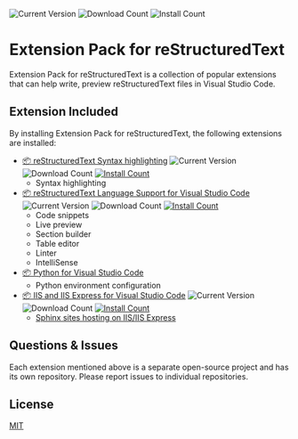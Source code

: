 ![Current Version](https://img.shields.io/visual-studio-marketplace/v/lextudio.restructuredtext-pack.svg?style=flat-square) ![Download Count](https://img.shields.io/visual-studio-marketplace/d/lextudio.restructuredtext-pack.svg?style=flat-square) ![Install Count](https://img.shields.io/visual-studio-marketplace/i/lextudio.restructuredtext-pack.svg?style=flat-square)

# Extension Pack for reStructuredText

Extension Pack for reStructuredText is a collection of popular extensions that can help write, preview reStructuredText files in Visual Studio Code.

## Extension Included

By installing Extension Pack for reStructuredText, the following extensions are installed:

- [📦 reStructuredText Syntax highlighting](https://marketplace.visualstudio.com/items?itemName=trond-snekvik.simple-rst) ![Current Version](https://img.shields.io/visual-studio-marketplace/v/trond-snekvik.simple-rst.svg?style=flat-square) ![Download Count](https://img.shields.io/visual-studio-marketplace/d/trond-snekvik.simple-rst.svg?style=flat-square) [![Install Count](https://img.shields.io/visual-studio-marketplace/i/trond-snekvik.simple-rst.svg?style=flat-square)](https://github.com/trond-snekvik/vscode-rst)
    - Syntax highlighting
- [📦 reStructuredText Language Support for Visual Studio Code](https://marketplace.visualstudio.com/items?itemName=lextudio.restructuredtext) ![Current Version](https://img.shields.io/visual-studio-marketplace/v/lextudio.restructuredtext.svg?style=flat-square) ![Download Count](https://img.shields.io/visual-studio-marketplace/d/lextudio.restructuredtext.svg?style=flat-square) [![Install Count](https://img.shields.io/visual-studio-marketplace/i/lextudio.restructuredtext.svg?style=flat-square)](https://github.com/vscode-restructuredtext/vscode-restructuredtext)
    - Code snippets
    - Live preview
    - Section builder
    - Table editor
    - Linter
    - IntelliSense
- [📦 Python for Visual Studio Code](https://marketplace.visualstudio.com/items?itemName=ms-python.python)
    - Python environment configuration
- [📦 IIS and IIS Express for Visual Studio Code](https://marketplace.visualstudio.com/items?itemName=lextudio.iis) ![Current Version](https://img.shields.io/visual-studio-marketplace/v/lextudio.iis.svg?style=flat-square) ![Download Count](https://img.shields.io/visual-studio-marketplace/d/lextudio.iis.svg?style=flat-square) [![Install Count](https://img.shields.io/visual-studio-marketplace/i/lextudio.iis.svg?style=flat-square)](https://github.com/jexuswebserver/vscode-iis)
    - [Sphinx sites hosting on IIS/IIS Express](https://halfblood.pro/vscode-iis-extension-for-sphinx-users/)

## Questions & Issues

Each extension mentioned above is a separate open-source project and has its own repository. Please report issues to individual repositories.

## License

[MIT](https://github.com/lextudio/vscode-restructuredtext-pack/blob/master/LICENSE.txt)
